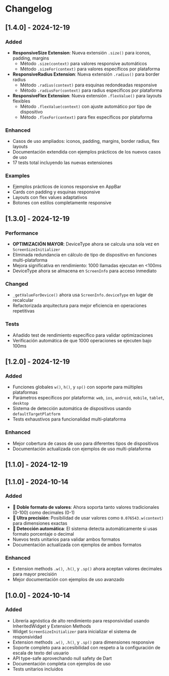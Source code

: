 # Changelog

## [1.4.0] - 2024-12-19
### Added
- **ResponsiveSize Extension**: Nueva extensión `.size()` para iconos, padding, margins
  - Método `.size(context)` para valores responsive automáticos
  - Método `.sizeFor(context)` para valores específicos por plataforma
- **ResponsiveRadius Extension**: Nueva extensión `.radius()` para border radius
  - Método `.radius(context)` para esquinas redondeadas responsive
  - Método `.radiusFor(context)` para radius específicos por plataforma  
- **ResponsiveFlex Extension**: Nueva extensión `.flexValue()` para layouts flexibles
  - Método `.flexValue(context)` con ajuste automático por tipo de dispositivo
  - Método `.flexFor(context)` para flex específicos por plataforma

### Enhanced
- Casos de uso ampliados: iconos, padding, margins, border radius, flex layouts
- Documentación extendida con ejemplos prácticos de los nuevos casos de uso
- 17 tests total incluyendo las nuevas extensiones

### Examples
- Ejemplos prácticos de iconos responsive en AppBar
- Cards con padding y esquinas responsive
- Layouts con flex values adaptativos
- Botones con estilos completamente responsive

## [1.3.0] - 2024-12-19
### Performance
- **OPTIMIZACIÓN MAYOR**: DeviceType ahora se calcula una sola vez en `ScreenSizeInitializer`
- Eliminada redundancia en cálculo de tipo de dispositivo en funciones multi-plataforma
- Mejora significativa en rendimiento: 1000 llamadas ejecutan en <100ms
- DeviceType ahora se almacena en `ScreenInfo` para acceso inmediato

### Changed
- `_getValueForDevice()` ahora usa `ScreenInfo.deviceType` en lugar de recalcular
- Refactorizada arquitectura para mejor eficiencia en operaciones repetitivas

### Tests
- Añadido test de rendimiento específico para validar optimizaciones
- Verificación automática de que 1000 operaciones se ejecuten bajo 100ms

## [1.2.0] - 2024-12-19
### Added
- Funciones globales `w()`, `h()`, y `sp()` con soporte para múltiples plataformas
- Parámetros específicos por plataforma: `web`, `ios`, `android`, `mobile`, `tablet`, `desktop`
- Sistema de detección automática de dispositivos usando `defaultTargetPlatform`
- Tests exhaustivos para funcionalidad multi-plataforma

### Enhanced
- Mejor cobertura de casos de uso para diferentes tipos de dispositivos
- Documentación actualizada con ejemplos de uso multi-plataforma

## [1.1.0] - 2024-12-19

## [1.1.0] - 2024-10-14

### Added
- **🎯 Doble formato de valores**: Ahora soporta tanto valores tradicionales (0-100) como decimales (0-1)
- **📏 Ultra precisión**: Posibilidad de usar valores como `0.076543.w(context)` para dimensiones exactas
- **🔄 Detección automática**: El sistema detecta automáticamente si usas formato porcentaje o decimal
- Nuevos tests unitarios para validar ambos formatos
- Documentación actualizada con ejemplos de ambos formatos

### Enhanced
- Extension methods `.w()`, `.h()`, y `.sp()` ahora aceptan valores decimales para mayor precisión
- Mejor documentación con ejemplos de uso avanzado

## [1.0.0] - 2024-10-14

### Added
- Librería agnóstica de alto rendimiento para responsividad usando InheritedWidget y Extension Methods
- Widget `ScreenSizeInitializer` para inicializar el sistema de responsividad
- Extension methods `.w()`, `.h()`, y `.sp()` para dimensiones responsive
- Soporte completo para accesibilidad con respeto a la configuración de escala de texto del usuario
- API type-safe aprovechando null safety de Dart
- Documentación completa con ejemplos de uso
- Tests unitarios incluidos
